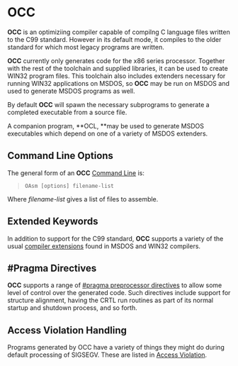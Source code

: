 # OCC

 
 **OCC** is an optimiziing compiler capable of compilng C language files written to the C99 standard.  However in its default mode, it compiles to the older standard for which most legacy programs are written.
 
 **OCC** currently only generates code for the x86 series processor.  Together with the rest of the toolchain and supplied libraries, it can be used to create WIN32 program files.  This toolchain also includes extenders necessary for running WIN32 applications on MSDOS, so **OCC** may be run on MSDOS and used to generate MSDOS programs as well.
 
 By default **OCC** will spawn the necessary subprograms to generate a completed executable from a source file.
 
 A companion program, **OCL, **may be used to generate MSDOS executables which depend on one of a variety of MSDOS extenders.


## Command Line Options

 
 The general form of an **OCC** [Command Line](OCC%20Command%20Line.md) is:
 
>     OAsm [options] filename-list
 
 Where _filename-list_ gives a list of files to assemble.


## Extended Keywords
 

 In addition to support for the C99 standard, **OCC** supports a variety of the usual [compiler extensions](OCC%20Extended%20Keywords.md) found in MSDOS and WIN32 compilers.


## \#Pragma Directives

 
 **OCC** supports a range of [#pragma preprocessor directives](OCC%20Pragma%20Directives.md) to allow some level of control over the generated code.  Such directives include support for structure alignment, having the CRTL run routines
 as part of its normal startup and shutdown process, and so forth.
 
 
## Access Violation Handling

 Programs generated by OCC have a variety of things they might do during default processing of SIGSEGV.   These are listed in [Access Violation](OCC%20Access%20Violation.md).

